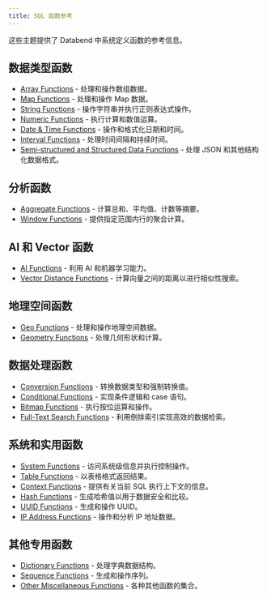```yaml
---
title: SQL 函数参考
---
```


这些主题提供了 Databend 中系统定义函数的参考信息。

## 数据类型函数

- [Array Functions](./00-array-functions/index.md) - 处理和操作数组数据。
- [Map Functions](./10-map-functions/index.md) - 处理和操作 Map 数据。
- [String Functions](./06-string-functions/index.md) - 操作字符串并执行正则表达式操作。
- [Numeric Functions](./04-numeric-functions/index.md) - 执行计算和数值运算。
- [Date & Time Functions](./05-datetime-functions/index.md) - 操作和格式化日期和时间。
- [Interval Functions](./05-interval-functions/index.md) - 处理时间间隔和持续时间。
- [Semi-structured and Structured Data Functions](./10-semi-structured-functions/index.md) - 处理 JSON 和其他结构化数据格式。

## 分析函数

- [Aggregate Functions](./07-aggregate-functions/index.md) - 计算总和、平均值、计数等摘要。
- [Window Functions](./08-window-functions/index.md) - 提供指定范围内行的聚合计算。

## AI 和 Vector 函数

- [AI Functions](./11-ai-functions/index.md) - 利用 AI 和机器学习能力。
- [Vector Distance Functions](./11-vector-distance-functions/index.md) - 计算向量之间的距离以进行相似性搜索。

## 地理空间函数

- [Geo Functions](./09-geo-functions/index.md) - 处理和操作地理空间数据。
- [Geometry Functions](./09-geometry-functions/index.md) - 处理几何形状和计算。

## 数据处理函数

- [Conversion Functions](./02-conversion-functions/index.md) - 转换数据类型和强制转换值。
- [Conditional Functions](./03-conditional-functions/index.md) - 实现条件逻辑和 case 语句。
- [Bitmap Functions](./01-bitmap-functions/index.md) - 执行按位运算和操作。
- [Full-Text Search Functions](./10-search-functions/index.md) - 利用倒排索引实现高效的数据检索。

## 系统和实用函数

- [System Functions](./16-system-functions/index.md) - 访问系统级信息并执行控制操作。
- [Table Functions](./17-table-functions/index.md) - 以表格格式返回结果。
- [Context Functions](./15-context-functions/index.md) - 提供有关当前 SQL 执行上下文的信息。
- [Hash Functions](./12-hash-functions/index.md) - 生成哈希值以用于数据安全和比较。
- [UUID Functions](./13-uuid-functions/index.md) - 生成和操作 UUID。
- [IP Address Functions](./14-ip-address-functions/index.md) - 操作和分析 IP 地址数据。

## 其他专用函数

- [Dictionary Functions](./19-dictionary-functions/index.md) - 处理字典数据结构。
- [Sequence Functions](./18-sequence-functions/index.md) - 生成和操作序列。
- [Other Miscellaneous Functions](./20-other-functions/index.md) - 各种其他函数的集合。